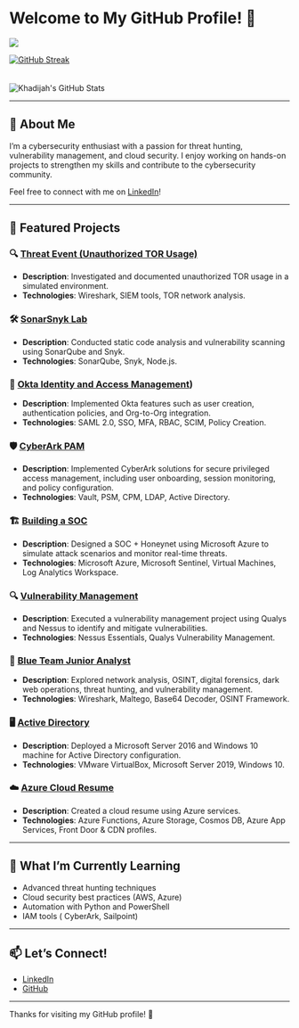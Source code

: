 # Welcome to My GitHub Profile! 👋  
![](https://komarev.com/ghpvc/?username=khadijahW&color=green)  

[![GitHub Streak](https://github-readme-streak-stats.herokuapp.com?user=khadijahW&theme=tokyonight)](https://git.io/streak-stats)  
<br>  
![Khadijah's GitHub Stats](https://github-readme-stats.vercel.app/api?username=khadijahW&show_icons=true&theme=tokyonight)  

---

## 👋 About Me  
I’m a cybersecurity enthusiast with a passion for threat hunting, vulnerability management, and cloud security. I enjoy working on hands-on projects to strengthen my skills and contribute to the cybersecurity community.  

Feel free to connect with me on [LinkedIn](https://www.linkedin.com/in/khadijah-w-44bb48238/)!  

---

## 🚀 Featured Projects  

### 🔍 [Threat Event (Unauthorized TOR Usage)](https://github.com/kdee028/Flash028/blob/0c6322ee92e7067c6b14988d3cc215471c147a6f/Threat-Hunting.md)  
- **Description**: Investigated and documented unauthorized TOR usage in a simulated environment.  
- **Technologies**: Wireshark, SIEM tools, TOR network analysis.  

### 🛠️ [SonarSnyk Lab](https://github.com/khadijahW/Flash028/blob/226a571bce421dd420b28b3ea954d7f3a94f3c47/SonarSnyk/SonarSnyk.md)  
- **Description**: Conducted static code analysis and vulnerability scanning using SonarQube and Snyk.  
- **Technologies**: SonarQube, Snyk, Node.js.  

### 🔐 [Okta Identity and Access Management](https://github.com/khadijahW/Flash028/blob/226a571bce421dd420b28b3ea954d7f3a94f3c47/Okta/Okta.md))  
- **Description**: Implemented Okta features such as user creation, authentication policies, and Org-to-Org integration.  
- **Technologies**: SAML 2.0, SSO, MFA, RBAC, SCIM, Policy Creation.  

### 🛡️ [CyberArk PAM](https://github.com/kdee028/Flash028/blob/3e8eff4000e2ee34c1d41afe97ae2a6c3d25fdc0/Cyberark/Cyberark.md)  
- **Description**: Implemented CyberArk solutions for secure privileged access management, including user onboarding, session monitoring, and policy configuration.  
- **Technologies**: Vault, PSM, CPM, LDAP, Active Directory.  

### 🏗️ [Building a SOC](https://github.com/Flash028/Flash028/blob/main/BUILDING%20A%20SOC/building-a-soc.md)  
- **Description**: Designed a SOC + Honeynet using Microsoft Azure to simulate attack scenarios and monitor real-time threats.  
- **Technologies**: Microsoft Azure, Microsoft Sentinel, Virtual Machines, Log Analytics Workspace.  

### 🔍 [Vulnerability Management](https://github.com/Flash028/Flash028/blob/main/Vulnerability%20Assessment/Vulnerability.Assessment.md)  
- **Description**: Executed a vulnerability management project using Qualys and Nessus to identify and mitigate vulnerabilities.  
- **Technologies**: Nessus Essentials, Qualys Vulnerability Management.  

### 🔵 [Blue Team Junior Analyst](https://github.com/khadijahW/Flash028/blob/main/Blue%20Team%20Junior%20Analyst/SBT.md)  
- **Description**: Explored network analysis, OSINT, digital forensics, dark web operations, threat hunting, and vulnerability management.  
- **Technologies**: Wireshark, Maltego, Base64 Decoder, OSINT Framework.  

### 🖥️ [Active Directory](https://github.com/khadijahW/Flash028/blob/main/Active%20Directory.md)  
- **Description**: Deployed a Microsoft Server 2016 and Windows 10 machine for Active Directory configuration.  
- **Technologies**: VMware VirtualBox, Microsoft Server 2019, Windows 10.  

### ☁️ [Azure Cloud Resume](https://github.com/khadijahW/CyberFlash/blob/179579dcebc2476c707f70b37321e3e49116093f/README.md)  
- **Description**: Created a cloud resume using Azure services.  
- **Technologies**: Azure Functions, Azure Storage, Cosmos DB, Azure App Services, Front Door & CDN profiles.  

---

## 🌱 What I’m Currently Learning  
- Advanced threat hunting techniques  
- Cloud security best practices (AWS, Azure)  
- Automation with Python and PowerShell
- IAM tools ( CyberArk, Sailpoint)

---

## 📫 Let’s Connect!  
- [LinkedIn](https://www.linkedin.com/in/khadijah-w-44bb48238/)  
- [GitHub](https://github.com/khadijahW)  

---

Thanks for visiting my GitHub profile! 🚀  

